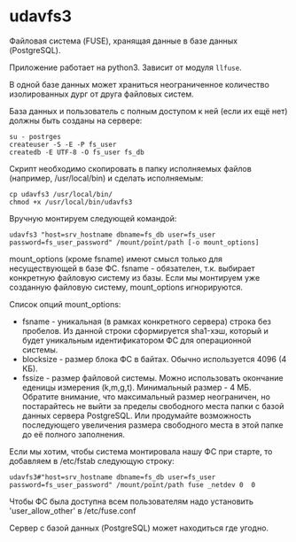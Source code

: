 # udavfs3
Файловая система (FUSE), хранящая данные в базе данных (PostgreSQL).

Приложение работает на python3.
Зависит от модуля `llfuse`.

В одной базе данных может храниться неограниченное количество изолированных дург от друга файловых систем.

База данных и пользователь с полным доступом к ней (если их ещё нет) должны быть созданы на сервере:
```
su - postrges
createuser -S -E -P fs_user
createdb -E UTF-8 -O fs_user fs_db
```

Скрипт необходимо скопировать в папку исполняемых файлов (например, /usr/local/bin) и сделать исполняемым:
```
cp udavfs3 /usr/local/bin/
chmod +x /usr/local/bin/udavfs3
```

Вручную монтируем следующей командой:

`udavfs3 "host=srv_hostname dbname=fs_db user=fs_user password=fs_user_password" /mount/point/path [-o mount_options]`

mount_options (кроме fsname) имеют смысл только для несуществующей в базе ФС. fsname - обязателен, т.к. выбирает
  конкретную файловую систему из базы.
Если мы монтируем уже созданную файловую систему, mount_options игнорируются.

Список опций mount_options:

* fsname	-	уникальная (в рамках конкретного сервера) строка без пробелов. Из данной строки сформируется sha1-хэш, который и будет
				уникальным идентификатором ФС для операционной системы.
* blocksize	- 	размер блока ФС в байтах. Обычно используется 4096 (4 КБ).
* fssize	-	размер файловой системы. Можно использовать окончание еденицы измерения (k,m,g,t). Минимальный размер - 4 МБ.
				Обратите внимание, что максимальный размер неограничен, но постарайтесь не выйти за пределы свободного места
				папки с базой данных сервера PostgreSQL. Или продумайте возможность последующего увеличения размера свободного
				места в этой папке до её полного заполнения.
				
Если мы хотим, чтобы система монтировала нашу ФС при старте, то добавляем в /etc/fstab следующую строку:

`udavfs3#"host=srv_hostname dbname=fs_db user=fs_user password=fs_user_password" /mount/point/path fuse _netdev 0  0`

Чтобы ФС была доступна всем пользователям надо установить 'user_allow_other' в /etc/fuse.conf

Сервер с базой данных (PostgreSQL) может находиться где угодно.
